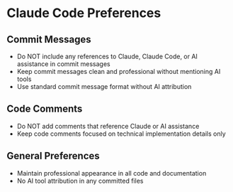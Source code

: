 # Claude Code Preferences

## Commit Messages
- Do NOT include any references to Claude, Claude Code, or AI assistance in commit messages
- Keep commit messages clean and professional without mentioning AI tools
- Use standard commit message format without AI attribution

## Code Comments
- Do NOT add comments that reference Claude or AI assistance
- Keep code comments focused on technical implementation details only

## General Preferences
- Maintain professional appearance in all code and documentation
- No AI tool attribution in any committed files